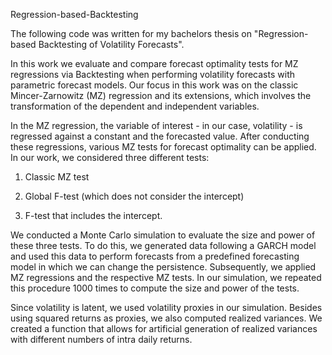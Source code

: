 Regression-based-Backtesting

The following code was written for my bachelors thesis on "Regression-based Backtesting of Volatility Forecasts".

In this work we evaluate and compare forecast optimality tests for MZ regressions via Backtesting when performing volatility forecasts with parametric forecast models.
Our focus in this work was on the classic Mincer-Zarnowitz (MZ) regression and its extensions, which involves the transformation of the dependent and independent variables.

In the MZ regression, the variable of interest - in our case, volatility - is regressed against a constant and the forecasted value. After conducting these regressions, various MZ tests for forecast optimality can be applied. In our work, we considered three different tests:

1. Classic MZ test

2. Global F-test (which does not consider the intercept)

3. F-test that includes the intercept.

We conducted a Monte Carlo simulation to evaluate the size and power of these three tests. To do this, we generated data following a GARCH model and used this data to perform forecasts from a predefined forecasting model in which we can change the persistence. Subsequently, we applied MZ regressions and the respective MZ tests. In our simulation, we repeated this procedure 1000 times to compute the size and power of the tests.

Since volatility is latent, we used volatility proxies in our simulation. Besides using squared returns as proxies, we also computed realized variances.
We created a function that allows for artificial generation of realized variances with different numbers of intra daily returns.
